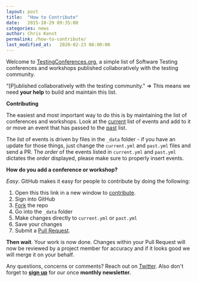 ```yaml
---
layout: post
title:  "How to Contribute"
date:   2015-10-29 09:35:00
categories: news
author: Chris Kenst
permalink: /how-to-contribute/
last_modified_at:   2020-02-23 08:00:00
---
```

Welcome to [TestingConferences.org](http://testingconferences.org), a simple list of Software Testing conferences and workshops published collaboratively with the testing community.

"[P]ublished collaboratively with the testing community." => This means we need **your help** to build and maintain this list.

**Contributing**

The easiest and most important way to do this is by maintaining the list of conferences and workshops. Look at the [current](/index.html) list of events and add to it or move an event that has passed to the [past](/past/) list.

The list of events is driven by files in the ```_data``` folder - if you have an update for those things, just change the ```current.yml``` and ```past.yml``` files and send a PR. The _order_ of the events listed in ```current.yml``` and ```past.yml``` dictates the _order_ displayed, please make sure to properly insert events.

**How do you add a conference or workshop?**

_Easy_. GitHub makes it easy for people to contribute by doing the following:

1. Open this this link in a new window to [contribute](https://github.com/TestingConferences/testingconferences.github.io/).
2. Sign into GitHub
3. [Fork](https://help.github.com/articles/fork-a-repo/) the repo
4. Go into the `_data` folder
5. Make changes directly to `current.yml` or `past.yml`
6. Save your changes
7. Submit a [Pull Request](https://help.github.com/articles/using-pull-requests/).

**Then wait**. Your work is now done. Changes within your Pull Request will now be reviewed by a project member for accuracy and if it looks good we will merge it on your behalf.  

Any questions, concerns or comments? Reach out on [Twitter](https://twitter.com/ckenst). Also don't forget to **[sign up](http://eepurl.com/c4paYT)** for our once **monthly newsletter.**

